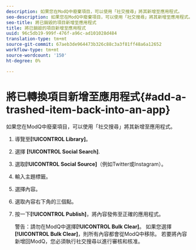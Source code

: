 ```yaml
---
description: 如果您在ModQ中廢棄項目，可以使用「社交搜尋」將其新增至應用程式。
seo-description: 如果您在ModQ中廢棄項目，可以使用「社交搜尋」將其新增至應用程式。
seo-title: 將已銷毀的項目新增至應用程式
title: 將已銷毀的項目新增至應用程式
uuid: 96c5db19-999f-476f-a96c-ad101028d484
translation-type: tm+mt
source-git-commit: 67aeb3de964473b326c88c3a3f81ff48a6a12652
workflow-type: tm+mt
source-wordcount: '150'
ht-degree: 0%

---
```



# 將已轉換項目新增至應用程式{#add-a-trashed-item-back-into-an-app}

如果您在ModQ中廢棄項目，可以使用「社交搜尋」將其新增至應用程式。

1. 導覽至&#x200B;**[!UICONTROL Library]**。
1. 選擇 **[!UICONTROL Social Search]**.
1. 選取&#x200B;**[!UICONTROL Social Source]**（例如Twitter或Instagram）。
1. 輸入主題標籤。
1. 選擇內容。
1. 選取內容右下角的三個點。
1. 按一下&#x200B;**[!UICONTROL Publish]**，將內容發佈至正確的應用程式。

   警告：請勿在ModQ中選擇&#x200B;**[!UICONTROL Bulk Clear]**。 如果您選擇&#x200B;**[!UICONTROL Bulk Clear]**，則所有內容都會從ModQ中移除。 若要將內容新增回ModQ，您必須執行社交搜尋以進行審核和核准。
